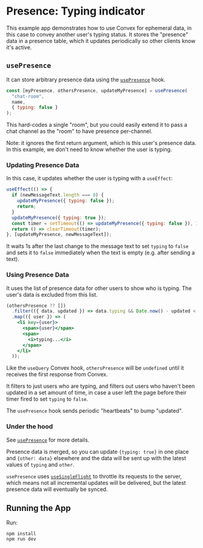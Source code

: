 # Presence: Typing indicator

This example app demonstrates how to use Convex for ephemeral data, in this case
to convey another user's typing status. It stores the "presence" data in a
presence table, which it updates periodically so other clients know it's active.

## `usePresence`

It can store arbitrary presence data using the
[`usePresence`](./src/hooks/usePresence.js) hook.

```js
const [myPresence, othersPresence, updateMyPresence] = usePresence(
  "chat-room",
  name,
  { typing: false }
);
```

This hard-codes a single "room", but you could easily extend it to pass a chat
channel as the "room" to have presence per-channel.

Note: it ignores the first return argument, which is this user's presence data.
In this example, we don't need to know whether the user is typing.

### Updating Presence Data

In this case, it updates whether the user is typing with a `useEffect`:

```js
useEffect(() => {
  if (newMessageText.length === 0) {
    updateMyPresence({ typing: false });
    return;
  }
  updateMyPresence({ typing: true });
  const timer = setTimeout(() => updateMyPresence({ typing: false }), 1000);
  return () => clearTimeout(timer);
}, [updateMyPresence, newMessageText]);
```

It waits 1s after the last change to the message text to set `typing` to `false`
and sets it to `false` immediately when the text is empty (e.g. after sending a
text).

### Using Presence Data

It uses the list of presence data for other users to show who is typing. The
user's data is excluded from this list.

```jsx
(othersPresence ?? [])
  .filter(({ data, updated }) => data.typing && Date.now() - updated < OLD_MS)
  .map(({ user }) => (
    <li key={user}>
      <span>{user}</span>
      <span>
        <i>typing...</i>
      </span>
    </li>
  ));
```

Like the `useQuery` Convex hook, `othersPresence` will be `undefined` until it
receives the first response from Convex.

It filters to just users who are typing, and filters out users who haven't been
updated in a set amount of time, in case a user left the page before their timer
fired to set `typing` to `false`.

The `usePresence` hook sends periodic "heartbeats" to bump "updated".

### Under the hood

See [`usePresence`](./src/hooks/usePresence.js) for more details.

Presence data is merged, so you can update `{typing: true}` in one place and
`{other: data}` elsewhere and the data will be sent up with the latest values of
`typing` and `other`.

`usePresence` uses [`useSingleFlight`](./src/hooks/useSingleFlight.js) to
throttle its requests to the server, which means not all incremental updates
will be delivered, but the latest presence data will eventually be synced.

## Running the App

Run:

```
npm install
npm run dev
```
